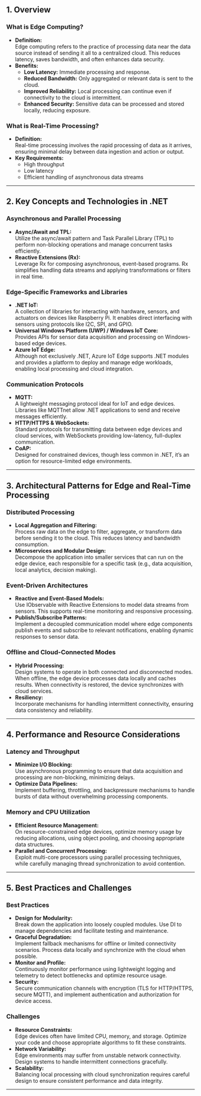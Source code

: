 ## 1. Overview

### What is Edge Computing?
- **Definition:**  
  Edge computing refers to the practice of processing data near the data source instead of sending it all to a centralized cloud. This reduces latency, saves bandwidth, and often enhances data security.
- **Benefits:**  
  - **Low Latency:** Immediate processing and response.
  - **Reduced Bandwidth:** Only aggregated or relevant data is sent to the cloud.
  - **Improved Reliability:** Local processing can continue even if connectivity to the cloud is intermittent.
  - **Enhanced Security:** Sensitive data can be processed and stored locally, reducing exposure.

### What is Real-Time Processing?
- **Definition:**  
  Real-time processing involves the rapid processing of data as it arrives, ensuring minimal delay between data ingestion and action or output.
- **Key Requirements:**  
  - High throughput
  - Low latency
  - Efficient handling of asynchronous data streams

---

## 2. Key Concepts and Technologies in .NET

### Asynchronous and Parallel Processing
- **Async/Await and TPL:**  
  Utilize the async/await pattern and Task Parallel Library (TPL) to perform non-blocking operations and manage concurrent tasks efficiently.
- **Reactive Extensions (Rx):**  
  Leverage Rx for composing asynchronous, event-based programs. Rx simplifies handling data streams and applying transformations or filters in real time.

### Edge-Specific Frameworks and Libraries
- **.NET IoT:**  
  A collection of libraries for interacting with hardware, sensors, and actuators on devices like Raspberry Pi. It enables direct interfacing with sensors using protocols like I2C, SPI, and GPIO.
- **Universal Windows Platform (UWP) / Windows IoT Core:**  
  Provides APIs for sensor data acquisition and processing on Windows-based edge devices.
- **Azure IoT Edge:**  
  Although not exclusively .NET, Azure IoT Edge supports .NET modules and provides a platform to deploy and manage edge workloads, enabling local processing and cloud integration.

### Communication Protocols
- **MQTT:**  
  A lightweight messaging protocol ideal for IoT and edge devices. Libraries like MQTTnet allow .NET applications to send and receive messages efficiently.
- **HTTP/HTTPS & WebSockets:**  
  Standard protocols for transmitting data between edge devices and cloud services, with WebSockets providing low-latency, full-duplex communication.
- **CoAP:**  
  Designed for constrained devices, though less common in .NET, it’s an option for resource-limited edge environments.

---

## 3. Architectural Patterns for Edge and Real-Time Processing

### Distributed Processing
- **Local Aggregation and Filtering:**  
  Process raw data on the edge to filter, aggregate, or transform data before sending it to the cloud. This reduces latency and bandwidth consumption.
- **Microservices and Modular Design:**  
  Decompose the application into smaller services that can run on the edge device, each responsible for a specific task (e.g., data acquisition, local analytics, decision making).

### Event-Driven Architectures
- **Reactive and Event-Based Models:**  
  Use IObservable<T> with Reactive Extensions to model data streams from sensors. This supports real-time monitoring and responsive processing.
- **Publish/Subscribe Patterns:**  
  Implement a decoupled communication model where edge components publish events and subscribe to relevant notifications, enabling dynamic responses to sensor data.

### Offline and Cloud-Connected Modes
- **Hybrid Processing:**  
  Design systems to operate in both connected and disconnected modes. When offline, the edge device processes data locally and caches results. When connectivity is restored, the device synchronizes with cloud services.
- **Resiliency:**  
  Incorporate mechanisms for handling intermittent connectivity, ensuring data consistency and reliability.

---

## 4. Performance and Resource Considerations

### Latency and Throughput
- **Minimize I/O Blocking:**  
  Use asynchronous programming to ensure that data acquisition and processing are non-blocking, minimizing delays.
- **Optimize Data Pipelines:**  
  Implement buffering, throttling, and backpressure mechanisms to handle bursts of data without overwhelming processing components.

### Memory and CPU Utilization
- **Efficient Resource Management:**  
  On resource-constrained edge devices, optimize memory usage by reducing allocations, using object pooling, and choosing appropriate data structures.
- **Parallel and Concurrent Processing:**  
  Exploit multi-core processors using parallel processing techniques, while carefully managing thread synchronization to avoid contention.

---

## 5. Best Practices and Challenges

### Best Practices
- **Design for Modularity:**  
  Break down the application into loosely coupled modules. Use DI to manage dependencies and facilitate testing and maintenance.
- **Graceful Degradation:**  
  Implement fallback mechanisms for offline or limited connectivity scenarios. Process data locally and synchronize with the cloud when possible.
- **Monitor and Profile:**  
  Continuously monitor performance using lightweight logging and telemetry to detect bottlenecks and optimize resource usage.
- **Security:**  
  Secure communication channels with encryption (TLS for HTTP/HTTPS, secure MQTT), and implement authentication and authorization for device access.

### Challenges
- **Resource Constraints:**  
  Edge devices often have limited CPU, memory, and storage. Optimize your code and choose appropriate algorithms to fit these constraints.
- **Network Variability:**  
  Edge environments may suffer from unstable network connectivity. Design systems to handle intermittent connections gracefully.
- **Scalability:**  
  Balancing local processing with cloud synchronization requires careful design to ensure consistent performance and data integrity.

---
